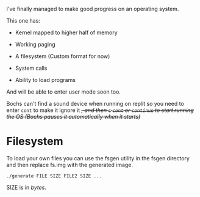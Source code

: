 I've finally managed to make good progress on an operating system.

This one has:

- Kernel mapped to higher half of memory

- Working paging

- A filesystem (Custom format for now)

- System calls

- Ability to load programs


And will be able to enter user mode soon too.

Bochs can't find a sound device when running on replit so you need to enter `cont` to make it ignore it ~~*, and then `c` `cont` or `continue` to start running the OS (Bochs pauses it automatically when it starts)*~~

# Filesystem

To load your own files you can use the fsgen utility in the fsgen directory and then replace fs.img with the generated image.

`./generate FILE SIZE FILE2 SIZE ...`

SIZE is in *bytes*.